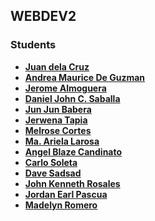 ## WEBDEV2

### Students
- **[Juan dela Cruz](mailto:juan.delacruz@liham.ph)**
- **[Andrea Maurice De Guzman](mailto:andreamauricedg@gmail.com)**
- **[Jerome Almoguera](mailto:jeromealmoguera@student.laverdad.edu.ph)**
- **[Daniel John C. Saballa](mailto:danieljohnsaballa@student.laverdad.edu.ph)**
- **[Jun Jun Babera](mailto:jun-junbabera@student.laverdad.edu.ph)**
- **[Jerwena Tapia](mailto:jerwenatapia@student.laverdad.edu.ph)**
- **[Melrose Cortes](mailto:melrosecortes@student.laverdad.edu.ph)**
- **[Ma. Ariela Larosa](mailto:ma.arielalaroza@student.laverdad.edu.ph)**
- **[Angel Blaze Candinato](mailto:angelblazecandinato@student.laverdad.edu.ph)**
- **[Carlo Soleta](mailto:carlosoleta@student.laverdad.edu.ph)**
- **[Dave Sadsad](mailto:davesadsad@student.laverdad.edu.ph)**
- **[John Kenneth Rosales](mailto:johnkennethrosales@student.laverdad.edu.ph)**
- **[Jordan Earl Pascua](mailto:jordanearlpascua@student.laverdad.edu.ph)**
- **[Madelyn Romero](mailto:madelynromero@student.edu.ph)**